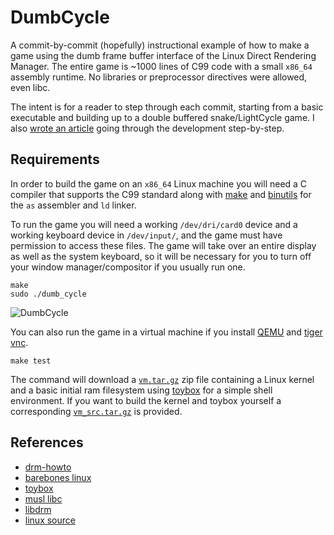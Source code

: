 # DumbCycle

A commit-by-commit (hopefully) instructional example of how to make a game
using the dumb frame buffer interface of the Linux Direct Rendering Manager.
The entire game is ~1000 lines of
C99 code with a small `x86_64` assembly runtime. No libraries or preprocessor
directives were allowed, even libc.

The intent is for a reader to step through each commit, starting from
a basic executable and building up to a double buffered snake/LightCycle game.
I also [wrote an article][13] going through the development step-by-step.

## Requirements

In order to build the game on an `x86_64` Linux machine you will need a C
compiler that supports the C99 standard along with [make][7] and [binutils][8]
for the `as` assembler and `ld` linker.

To run the game you will need a working
`/dev/dri/card0` device and a working keyboard device in `/dev/input/`,
and the game must have permission to access these files.
The game will take over an entire display as well as the system
keyboard, so it will be necessary for you to turn off your window
manager/compositor if you usually run one.

```
make
sudo ./dumb_cycle
```

![DumbCycle](https://musing.permutationlock.com/static/dumb_cycle.gif)

You can also run the game in a virtual machine if you install [QEMU][9] and
[tiger vnc][10].

```
make test
```

The command will download a [`vm.tar.gz`][11] zip file
containing a Linux kernel and a basic initial ram filesystem using
[toybox][6] for a simple shell environment. If you want to build the kernel
and toybox yourself a corresponding [`vm_src.tar.gz`][12] is provided.

## References

 - [drm-howto][4]
 - [barebones linux][5]
 - [toybox][6]
 - [musl libc][1]
 - [libdrm][2]
 - [linux source][3]

[1]: https://musl.libc.org/
[2]: https://gitlab.freedesktop.org/mesa/drm
[3]: https://github.com/torvalds/linux
[4]: https://github.com/dvdhrm/docs/tree/master/drm-howto
[5]: https://suchprogramming.com/barebones-linux-system/
[6]: https://github.com/landley/toybox
[7]: https://www.gnu.org/software/make/
[8]: https://www.gnu.org/software/binutils/
[9]: https://www.qemu.org/
[10]: https://tigervnc.org/
[11]: https://musing.permutationlock.com/static/vm.tar.gz
[12]: https://musing.permutationlock.com/static/vm_src.tar.gz
[13]: https://musing.permutationlock.com/posts/blog-dumb-cycle.html
